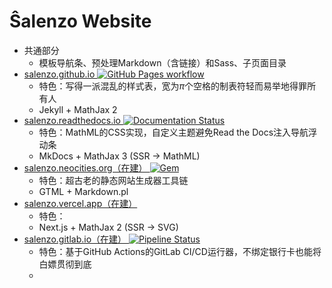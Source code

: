 Ŝalenzo Website
===============

- 共通部分
  - 模板导航条、预处理Markdown（含链接）和Sass、子页面目录
- [salenzo.github.io ![GitHub Pages workflow](https://github.com/Salenzo/salenzo.github.io/actions/workflows/deploy.yml/badge.svg)](https://salenzo.github.io/)
  - 特色：写得一派混乱的样式表，宽为*π*个空格的制表符轻而易举地得罪所有人
  - Jekyll + MathJax 2
- [salenzo.readthedocs.io ![Documentation Status](https://readthedocs.org/projects/salenzo/badge/?version=latest)](https://salenzo.readthedocs.io/)
  - 特色：MathML的CSS实现，自定义主题避免Read the Docs注入导航浮动条
  - MkDocs + MathJax 3 (SSR → MathML)
- [salenzo.neocities.org（在建） ![Gem](https://img.shields.io/gem/v/neocities?label=gem%20install%20neocities&logo=ruby)](https://salenzo.neocities.org/)
  - 特色：超古老的静态网站生成器工具链
  - GTML + Markdown.pl
- [salenzo.vercel.app（在建）](https://salenzo.vercel.app/)
  - 特色：
  - Next.js + MathJax 2 (SSR → SVG)
- [salenzo.gitlab.io（在建） ![Pipeline Status](https://gitlab.com/salenzo/salenzo.gitlab.io/badges/main/pipeline.svg)](https://salenzo.gitlab.io/)
  - 特色：基于GitHub Actions的GitLab CI/CD运行器，不绑定银行卡也能将白嫖贯彻到底
  -
